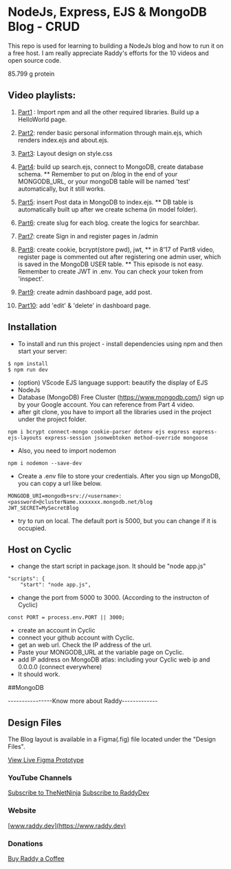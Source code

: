 # NodeJs, Express, EJS & MongoDB Blog - CRUD

This repo is used for learning to building a NodeJs blog and how to run it on a free host. I am really appreciate Raddy's efforts for the 10 videos and open source code. 

85.799 g protein

## Video playlists:
1. [Part1](https://www.youtube.com/watch?v=-foo92lFIto&list=PL4cUxeGkcC9hAJ-ARcYq_z6lDZV7kT1xD) : Import npm and all the other required libraries. Build up a HelloWorld page.
2. [Part2](https://www.youtube.com/watch?v=gv3FFnOdCIo&list=PL4cUxeGkcC9hAJ-ARcYq_z6lDZV7kT1xD&index=2): render basic personal information through main.ejs, which renders index.ejs and about.ejs.
3. [Part3](https://www.youtube.com/watch?v=MruZEGPibC4&list=PL4cUxeGkcC9hAJ-ARcYq_z6lDZV7kT1xD&index=3): Layout design on style.css
4. [Part4](https://www.youtube.com/watch?v=FjuctFNN0FA&list=PL4cUxeGkcC9hAJ-ARcYq_z6lDZV7kT1xD&index=4): build up search.ejs, connect to MongoDB, create database schema.
   ** Remember to put on /blog in the end of your MONGODB_URL, or your mongoDB table will be named 'test' automatically, but it still works.
   
6. [Part5](https://www.youtube.com/watch?v=Cz-2QzkuCHo): insert Post data in MongoDB to index.ejs.
   ** DB table is automatically built up after we create schema (in model folder).
7. [Part6](https://www.youtube.com/watch?v=9Bnpl6bcev4&list=PL4cUxeGkcC9hAJ-ARcYq_z6lDZV7kT1xD&index=6): create slug for each blog. create the logics for searchbar.
8. [Part7](https://www.youtube.com/watch?v=FmqBk2UTHzE&list=PL4cUxeGkcC9hAJ-ARcYq_z6lDZV7kT1xD&index=7): create Sign in and register pages in /admin
9. [Part8](https://www.youtube.com/watch?v=uCQirwe5UVg&list=PL4cUxeGkcC9hAJ-ARcYq_z6lDZV7kT1xD&index=8): create cookie, bcrypt(store pwd),  jwt, 
  ** in 8'17 of Part8 video, register page is commented out after registering one admin user, which is saved in the MongoDB USER table.
  ** This episode is not easy. Remember to create JWT in .env. You can check your token from 'inspect'.
10. [Part9](https://www.youtube.com/watch?v=xQVM33SAjLM&list=PL4cUxeGkcC9hAJ-ARcYq_z6lDZV7kT1xD&index=9): create admin dashboard page, add post.
11. [Part10](https://www.youtube.com/watch?v=gR1Zlu4u58g&list=PL4cUxeGkcC9hAJ-ARcYq_z6lDZV7kT1xD&index=10): add 'edit' & 'delete' in dashboard page.

   
## Installation
- To install and run this project - install dependencies using npm and then start your server:
```
$ npm install
$ npm run dev
```

- (option) VScode EJS language support: beautify the display of EJS
- NodeJs
- Database (MongoDB) Free Cluster (https://www.mongodb.com/) sign up by your Google account. You can reference from Part 4 video.
- after git clone, you have to import all the libraries used in the project under the project folder.
```
npm i bcrypt connect-mongo cookie-parser dotenv ejs express express-ejs-layouts express-session jsonwebtoken method-override mongoose
```
- Also, you need to import nodemon
```
npm i nodemon --save-dev
```


- Create a .env file to store your credentials. After you sign up MongoDB, you can copy a url like below.

```
MONGODB_URI=mongodb+srv://<username>:<password>@clusterName.xxxxxxx.mongodb.net/blog
JWT_SECRET=MySecretBlog
```

- try to run on local. The default port is 5000, but you can change if it is occupied.


## Host on Cyclic
- change the start script in package.json. It should be "node app.js"
```
"scripts": {
    "start": "node app.js",
```
- change the port from 5000 to 3000. (According to the instructon of Cyclic)
```
const PORT = process.env.PORT || 3000;
```
- create an account in Cyclic
- connect your github account with Cyclic.
- get an web url. Check the IP address of the url.
- Paste your MONGODB_URL at the variable page on Cyclic.
- add IP address on MongoDB atlas: including your Cyclic web ip and 0.0.0.0 (connect everywhere)
- It should work.

##MongoDB 

----------------Know more about Raddy-------------
## Design Files
The Blog layout is available in a Figma(.fig) file located under the "Design Files".

[View Live Figma Prototype](https://www.figma.com/proto/Vpc5J1ajnwDTT96q0IUFDJ/NodeJs-Blog?page-id=0%3A1&type=design&node-id=48-119&viewport=-194%2C377%2C0.17&scaling=min-zoom&starting-point-node-id=48%3A119)


### YouTube Channels
[Subscribe to TheNetNinja](https://www.youtube.com/@NetNinja)
[Subscribe to RaddyDev](https://www.youtube.com/@RaddyDev)


### Website
[www.raddy.dev](https://www.raddy.dev)
### Donations
[Buy Raddy a Coffee](https://www.buymeacoffee.com/RaddyTheBrand)
